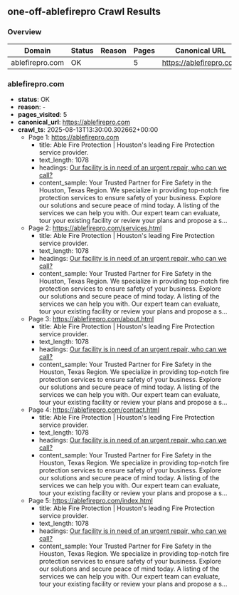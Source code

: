 <!--
/**
 * Purpose: Human-readable summary of batch output.jsonl
 * Description: Summarizes domain crawl outcomes and key page data for quick verification.
 * Key Sections: Overview table; Per-domain details
 */
-->

## one-off-ablefirepro Crawl Results

### Overview

| Domain | Status | Reason | Pages | Canonical URL |
| --- | --- | --- | --- | --- |
| ablefirepro.com | OK |  | 5 | https://ablefirepro.com |


### ablefirepro.com

- **status**: OK
- **reason**: -
- **pages_visited**: 5
- **canonical_url**: https://ablefirepro.com
- **crawl_ts**: 2025-08-13T13:30:00.302662+00:00
  - Page 1: https://ablefirepro.com
    - title: Able Fire Protection | Houston's leading Fire Protection service provider.
    - text_length: 1078
    - headings: [Our facility is in need of an urgent repair, who can we call? ](https://ablefirepro.com/<#>)
    - content_sample: Your Trusted Partner for Fire Safety in the Houston, Texas Region. We specialize in providing top-notch fire protection services to ensure safety of your business. Explore our solutions and secure peace of mind today.
A listing of the services we can help you with.
Our expert team can evaluate, tour your existing facility or review your plans and propose a s…
  - Page 2: https://ablefirepro.com/services.html
    - title: Able Fire Protection | Houston's leading Fire Protection service provider.
    - text_length: 1078
    - headings: [Our facility is in need of an urgent repair, who can we call? ](https://ablefirepro.com/<#>)
    - content_sample: Your Trusted Partner for Fire Safety in the Houston, Texas Region. We specialize in providing top-notch fire protection services to ensure safety of your business. Explore our solutions and secure peace of mind today.
A listing of the services we can help you with.
Our expert team can evaluate, tour your existing facility or review your plans and propose a s…
  - Page 3: https://ablefirepro.com/about.html
    - title: Able Fire Protection | Houston's leading Fire Protection service provider.
    - text_length: 1078
    - headings: [Our facility is in need of an urgent repair, who can we call? ](https://ablefirepro.com/<#>)
    - content_sample: Your Trusted Partner for Fire Safety in the Houston, Texas Region. We specialize in providing top-notch fire protection services to ensure safety of your business. Explore our solutions and secure peace of mind today.
A listing of the services we can help you with.
Our expert team can evaluate, tour your existing facility or review your plans and propose a s…
  - Page 4: https://ablefirepro.com/contact.html
    - title: Able Fire Protection | Houston's leading Fire Protection service provider.
    - text_length: 1078
    - headings: [Our facility is in need of an urgent repair, who can we call? ](https://ablefirepro.com/<#>)
    - content_sample: Your Trusted Partner for Fire Safety in the Houston, Texas Region. We specialize in providing top-notch fire protection services to ensure safety of your business. Explore our solutions and secure peace of mind today.
A listing of the services we can help you with.
Our expert team can evaluate, tour your existing facility or review your plans and propose a s…
  - Page 5: https://ablefirepro.com/index.html
    - title: Able Fire Protection | Houston's leading Fire Protection service provider.
    - text_length: 1078
    - headings: [Our facility is in need of an urgent repair, who can we call? ](https://ablefirepro.com/<#>)
    - content_sample: Your Trusted Partner for Fire Safety in the Houston, Texas Region. We specialize in providing top-notch fire protection services to ensure safety of your business. Explore our solutions and secure peace of mind today.
A listing of the services we can help you with.
Our expert team can evaluate, tour your existing facility or review your plans and propose a s…

